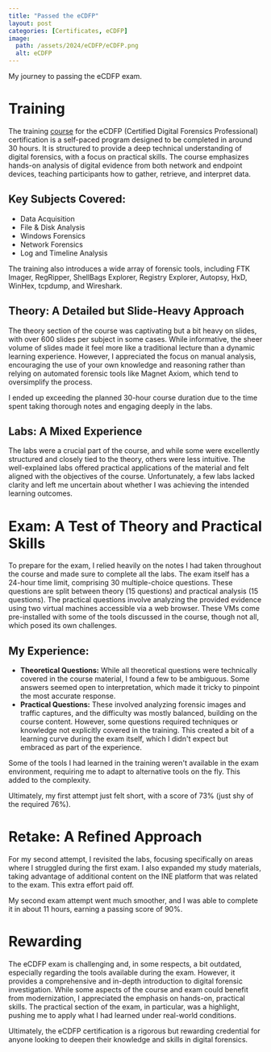 ```yaml
---
title: "Passed the eCDFP"
layout: post
categories: [Certificates, eCDFP]
image:
  path: /assets/2024/eCDFP/eCDFP.png
  alt: eCDFP
---
```

My journey to passing the eCDFP exam.


# Training
The training [course](https://my.ine.com/CyberSecurity/learning-paths/54d03ae9-f161-4c34-85d1-ed4007d83f11/digital-forensics-professional) for the eCDFP (Certified Digital Forensics Professional) certification is a self-paced program designed to be completed in around 30 hours. It is structured to provide a deep technical understanding of digital forensics, with a focus on practical skills. The course emphasizes hands-on analysis of digital evidence from both network and endpoint devices, teaching participants how to gather, retrieve, and interpret data.

## Key Subjects Covered:
- Data Acquisition
- File & Disk Analysis
- Windows Forensics
- Network Forensics
- Log and Timeline Analysis

The training also introduces a wide array of forensic tools, including FTK Imager, RegRipper, ShellBags Explorer, Registry Explorer, Autopsy, HxD, WinHex, tcpdump, and Wireshark.

## Theory: A Detailed but Slide-Heavy Approach
The theory section of the course was captivating but a bit heavy on slides, with over 600 slides per subject in some cases. While informative, the sheer volume of slides made it feel more like a traditional lecture than a dynamic learning experience. However, I appreciated the focus on manual analysis, encouraging the use of your own knowledge and reasoning rather than relying on automated forensic tools like Magnet Axiom, which tend to oversimplify the process.

I ended up exceeding the planned 30-hour course duration due to the time spent taking thorough notes and engaging deeply in the labs.

## Labs: A Mixed Experience
The labs were a crucial part of the course, and while some were excellently structured and closely tied to the theory, others were less intuitive. The well-explained labs offered practical applications of the material and felt aligned with the objectives of the course. Unfortunately, a few labs lacked clarity and left me uncertain about whether I was achieving the intended learning outcomes.

# Exam: A Test of Theory and Practical Skills
To prepare for the exam, I relied heavily on the notes I had taken throughout the course and made sure to complete all the labs. The exam itself has a 24-hour time limit, comprising 30 multiple-choice questions. These questions are split between theory (15 questions) and practical analysis (15 questions). The practical questions involve analyzing the provided evidence using two virtual machines accessible via a web browser. These VMs come pre-installed with some of the tools discussed in the course, though not all, which posed its own challenges.

## My Experience:

- **Theoretical Questions:** While all theoretical questions were technically covered in the course material, I found a few to be ambiguous. Some answers seemed open to interpretation, which made it tricky to pinpoint the most accurate response.
- **Practical Questions:** These involved analyzing forensic images and traffic captures, and the difficulty was mostly balanced, building on the course content. However, some questions required techniques or knowledge not explicitly covered in the training. This created a bit of a learning curve during the exam itself, which I didn't expect but embraced as part of the experience.

Some of the tools I had learned in the training weren't available in the exam environment, requiring me to adapt to alternative tools on the fly. This added to the complexity.

Ultimately, my first attempt just felt short, with a score of 73% (just shy of the required 76%).

# Retake: A Refined Approach
For my second attempt, I revisited the labs, focusing specifically on areas where I struggled during the first exam. I also expanded my study materials, taking advantage of additional content on the INE platform that was related to the exam. This extra effort paid off.

My second exam attempt went much smoother, and I was able to complete it in about 11 hours, earning a passing score of 90%.

# Rewarding
The eCDFP exam is challenging and, in some respects, a bit outdated, especially regarding the tools available during the exam. However, it provides a comprehensive and in-depth introduction to digital forensic investigation. While some aspects of the course and exam could benefit from modernization, I appreciated the emphasis on hands-on, practical skills. The practical section of the exam, in particular, was a highlight, pushing me to apply what I had learned under real-world conditions.

Ultimately, the eCDFP certification is a rigorous but rewarding credential for anyone looking to deepen their knowledge and skills in digital forensics. 